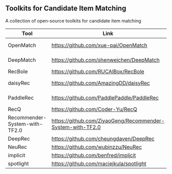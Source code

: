 ## Toolkits for Candidate Item Matching

A collection of open-source toolkits for candidate item matching

| Tool                          | Link                                                       | License    |
|-------------------------------|------------------------------------------------------------|------------|
| OpenMatch                          | https://github.com/xue-pai/OpenMatch                            | Apache-2.0 |
| DeepMatch                     | https://github.com/shenweichen/DeepMatch                   | Apache-2.0 |
| RecBole                       | https://github.com/RUCAIBox/RecBole                        | MIT        |
| daisyRec                      | https://github.com/AmazingDD/daisyRec                      | Apache-2.0 |
| PaddleRec                     | https://github.com/PaddlePaddle/PaddleRec                  | Apache-2.0 |
| RecQ                          | https://github.com/Coder-Yu/RecQ                           | N.A.       |
| Recommender-System-with-TF2.0 | https://github.com/ZiyaoGeng/Recommender-System-with-TF2.0 | MIT        |
| DeepRec                       | https://github.com/cheungdaven/DeepRec                     | GPL-3.0    |
| NeuRec                        | https://github.com/wubinzzu/NeuRec                         | N.A.       |
| implicit                      | https://github.com/benfred/implicit                        | MIT        |
| spotlight                     | https://github.com/maciejkula/spotlight                    | MIT        |


